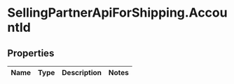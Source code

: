 # SellingPartnerApiForShipping.AccountId

## Properties
Name | Type | Description | Notes
------------ | ------------- | ------------- | -------------


